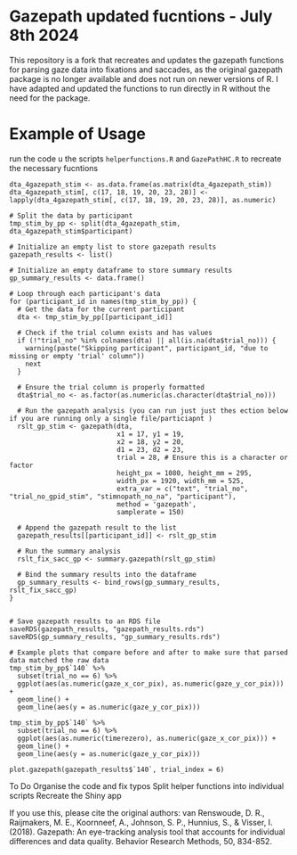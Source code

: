 # Gazepath updated fucntions - July 8th 2024
This repository is a fork that recreates and updates the gazepath functions for parsing gaze data into fixations and saccades, as the original gazepath package is no longer available and does not run on newer versions of R. I have adapted and updated the functions to run directly in R without the need for the package.


# Example of Usage
run the code u the scripts ```helperfunctions.R``` and  ```GazePathHC.R``` to recreate the necessary fucntions


```
dta_4gazepath_stim <- as.data.frame(as.matrix(dta_4gazepath_stim))
dta_4gazepath_stim[, c(17, 18, 19, 20, 23, 28)] <- lapply(dta_4gazepath_stim[, c(17, 18, 19, 20, 23, 28)], as.numeric)

# Split the data by participant
tmp_stim_by_pp <- split(dta_4gazepath_stim, dta_4gazepath_stim$participant)

# Initialize an empty list to store gazepath results
gazepath_results <- list()

# Initialize an empty dataframe to store summary results
gp_summary_results <- data.frame()

# Loop through each participant's data
for (participant_id in names(tmp_stim_by_pp)) {
  # Get the data for the current participant
  dta <- tmp_stim_by_pp[[participant_id]]

  # Check if the trial column exists and has values
  if (!"trial_no" %in% colnames(dta) || all(is.na(dta$trial_no))) {
    warning(paste("Skipping participant", participant_id, "due to missing or empty 'trial' column"))
    next
  }

  # Ensure the trial column is properly formatted
  dta$trial_no <- as.factor(as.numeric(as.character(dta$trial_no)))

  # Run the gazepath analysis (you can run just just thes ection below if you are running only a single file/particiapnt )
  rslt_gp_stim <- gazepath(dta, 
                           x1 = 17, y1 = 19, 
                           x2 = 18, y2 = 20,
                           d1 = 23, d2 = 23,
                           trial = 28, # Ensure this is a character or factor
                           height_px = 1080, height_mm = 295,
                           width_px = 1920, width_mm = 525,
                           extra_var = c("text", "trial_no", "trial_no_gpid_stim", "stimnopath_no_na", "participant"),
                           method = 'gazepath',
                           samplerate = 150)

  # Append the gazepath result to the list
  gazepath_results[[participant_id]] <- rslt_gp_stim

  # Run the summary analysis
  rslt_fix_sacc_gp <- summary.gazepath(rslt_gp_stim)

  # Bind the summary results into the dataframe
  gp_summary_results <- bind_rows(gp_summary_results, rslt_fix_sacc_gp)
}


# Save gazepath results to an RDS file
saveRDS(gazepath_results, "gazepath_results.rds")
saveRDS(gp_summary_results, "gp_summary_results.rds")

# Example plots that compare before and after to make sure that parsed data matched the raw data
tmp_stim_by_pp$`140` %>%
  subset(trial_no == 6) %>%
  ggplot(aes(as.numeric(gaze_x_cor_pix), as.numeric(gaze_y_cor_pix))) +
  geom_line() +
  geom_line(aes(y = as.numeric(gaze_y_cor_pix)))

tmp_stim_by_pp$`140` %>%
  subset(trial_no == 6) %>%
  ggplot(aes(as.numeric(timerezero), as.numeric(gaze_x_cor_pix))) +
  geom_line() +
  geom_line(aes(y = as.numeric(gaze_y_cor_pix)))

plot.gazepath(gazepath_results$`140`, trial_index = 6)

```
To Do
Organise the code and fix typos
Split helper functions into individual scripts
Recreate the Shiny app

If you use this, please cite the original authors:
van Renswoude, D. R., Raijmakers, M. E., Koornneef, A., Johnson, S. P., Hunnius, S., & Visser, I. (2018). Gazepath: An eye-tracking analysis tool that accounts for individual differences and data quality. Behavior Research Methods, 50, 834-852.

